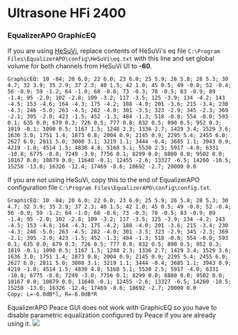 # Ultrasone HFi 2400
### EqualizerAPO GraphicEQ
If you are using [HeSuVi](https://sourceforge.net/projects/hesuvi/), replace contents of HeSuVi's eq file `C:\Program Files\EqualizerAPO\config\HeSuVi\eq.txt` with this line and set global volume for both channels from HeSuVi UI to **-60**.
```
GraphicEQ: 10 -84; 20 6.0; 22 6.0; 23 6.0; 25 5.9; 26 5.8; 28 5.3; 30 4.7; 32 3.9; 35 2.9; 37 2.3; 40 1.5; 42 1.0; 45 0.5; 49 -0.0; 52 -0.4; 56 -0.9; 59 -1.2; 64 -1.0; 68 -0.6; 73 -0.3; 78 -0.5; 83 -0.9; 89 -1.4; 95 -2.0; 102 -2.8; 109 -3.2; 117 -3.5; 125 -3.9; 134 -4.2; 143 -4.5; 153 -4.6; 164 -4.3; 175 -4.2; 188 -4.0; 201 -3.6; 215 -3.4; 230 -4.3; 246 -5.0; 263 -4.5; 282 -4.0; 301 -3.5; 323 -2.9; 345 -2.3; 369 -2.1; 395 -2.0; 423 -1.5; 452 -1.3; 484 -1.3; 518 -0.8; 554 -0.0; 593 0.1; 635 0.0; 679 0.3; 726 0.5; 777 0.8; 832 0.5; 890 0.5; 952 0.3; 1019 -0.1; 1090 0.5; 1167 1.5; 1248 2.3; 1336 2.7; 1429 3.4; 1529 3.6; 1636 3.0; 1751 1.4; 1873 0.8; 2004 0.9; 2145 0.9; 2295 5.4; 2455 6.0; 2627 6.0; 2811 5.0; 3008 3.1; 3219 1.1; 3444 -0.4; 3685 1.1; 3943 0.9; 4219 -1.0; 4514 1.5; 4830 4.8; 5168 5.1; 5530 2.5; 5917 -4.0; 6331 -10.8; 6775 -8.8; 7249 -3.0; 7756 0.1; 8299 0.0; 8880 0.0; 9502 0.0; 10167 0.0; 10879 0.0; 11640 -0.1; 12455 -2.6; 13327 -6.5; 14260 -10.5; 15258 -13.0; 16326 -12.4; 17469 -8.6; 18692 -2.7; 20000 0.0
```
If you are not using HeSuVi, copy this to the end of EqualizerAPO configuration file `C:\Program Files\EqualizerAPO\config\config.txt`.
```
GraphicEQ: 10 -84; 20 6.0; 22 6.0; 23 6.0; 25 5.9; 26 5.8; 28 5.3; 30 4.7; 32 3.9; 35 2.9; 37 2.3; 40 1.5; 42 1.0; 45 0.5; 49 -0.0; 52 -0.4; 56 -0.9; 59 -1.2; 64 -1.0; 68 -0.6; 73 -0.3; 78 -0.5; 83 -0.9; 89 -1.4; 95 -2.0; 102 -2.8; 109 -3.2; 117 -3.5; 125 -3.9; 134 -4.2; 143 -4.5; 153 -4.6; 164 -4.3; 175 -4.2; 188 -4.0; 201 -3.6; 215 -3.4; 230 -4.3; 246 -5.0; 263 -4.5; 282 -4.0; 301 -3.5; 323 -2.9; 345 -2.3; 369 -2.1; 395 -2.0; 423 -1.5; 452 -1.3; 484 -1.3; 518 -0.8; 554 -0.0; 593 0.1; 635 0.0; 679 0.3; 726 0.5; 777 0.8; 832 0.5; 890 0.5; 952 0.3; 1019 -0.1; 1090 0.5; 1167 1.5; 1248 2.3; 1336 2.7; 1429 3.4; 1529 3.6; 1636 3.0; 1751 1.4; 1873 0.8; 2004 0.9; 2145 0.9; 2295 5.4; 2455 6.0; 2627 6.0; 2811 5.0; 3008 3.1; 3219 1.1; 3444 -0.4; 3685 1.1; 3943 0.9; 4219 -1.0; 4514 1.5; 4830 4.8; 5168 5.1; 5530 2.5; 5917 -4.0; 6331 -10.8; 6775 -8.8; 7249 -3.0; 7756 0.1; 8299 0.0; 8880 0.0; 9502 0.0; 10167 0.0; 10879 0.0; 11640 -0.1; 12455 -2.6; 13327 -6.5; 14260 -10.5; 15258 -13.0; 16326 -12.4; 17469 -8.6; 18692 -2.7; 20000 0.0
Copy: L=-6.0dB*l, R=-6.0dB*R
```
EqualizerAPO Peace GUI does not work with GraphicEQ so you have to disable parametric equalization configured by Peace if you are already using it.
![](https://raw.githubusercontent.com/jaakkopasanen/AutoEq/master/results/Sonoma%20Model%20One/headphoncecom/onear/Ultrasone%20HFi%202400/Ultrasone%20HFi%202400.png)
